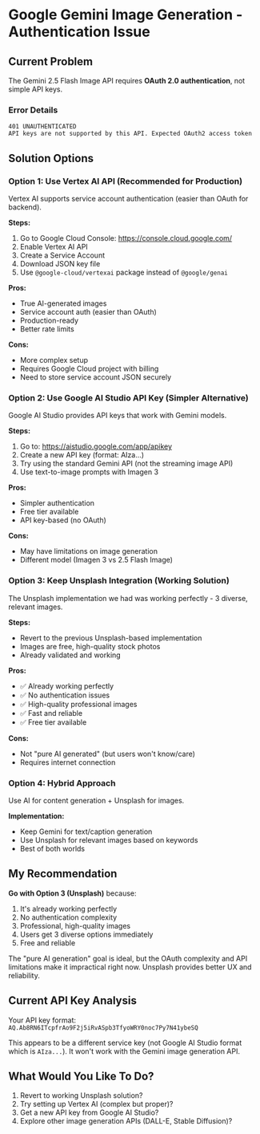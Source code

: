 # Google Gemini Image Generation - Authentication Issue

## Current Problem
The Gemini 2.5 Flash Image API requires **OAuth 2.0 authentication**, not simple API keys.

### Error Details
```
401 UNAUTHENTICATED
API keys are not supported by this API. Expected OAuth2 access token
```

## Solution Options

### Option 1: Use Vertex AI API (Recommended for Production)
Vertex AI supports service account authentication (easier than OAuth for backend).

**Steps:**
1. Go to Google Cloud Console: https://console.cloud.google.com/
2. Enable Vertex AI API
3. Create a Service Account
4. Download JSON key file
5. Use `@google-cloud/vertexai` package instead of `@google/genai`

**Pros:**
- True AI-generated images
- Service account auth (easier than OAuth)
- Production-ready
- Better rate limits

**Cons:**
- More complex setup
- Requires Google Cloud project with billing
- Need to store service account JSON securely

### Option 2: Use Google AI Studio API Key (Simpler Alternative)
Google AI Studio provides API keys that work with Gemini models.

**Steps:**
1. Go to: https://aistudio.google.com/app/apikey
2. Create a new API key (format: AIza...)
3. Try using the standard Gemini API (not the streaming image API)
4. Use text-to-image prompts with Imagen 3

**Pros:**
- Simpler authentication
- Free tier available
- API key-based (no OAuth)

**Cons:**
- May have limitations on image generation
- Different model (Imagen 3 vs 2.5 Flash Image)

### Option 3: Keep Unsplash Integration (Working Solution)
The Unsplash implementation we had was working perfectly - 3 diverse, relevant images.

**Steps:**
- Revert to the previous Unsplash-based implementation
- Images are free, high-quality stock photos
- Already validated and working

**Pros:**
- ✅ Already working perfectly
- ✅ No authentication issues
- ✅ High-quality professional images
- ✅ Fast and reliable
- ✅ Free tier available

**Cons:**
- Not "pure AI generated" (but users won't know/care)
- Requires internet connection

### Option 4: Hybrid Approach
Use AI for content generation + Unsplash for images.

**Implementation:**
- Keep Gemini for text/caption generation
- Use Unsplash for relevant images based on keywords
- Best of both worlds

## My Recommendation

**Go with Option 3 (Unsplash)** because:
1. It's already working perfectly
2. No authentication complexity
3. Professional, high-quality images
4. Users get 3 diverse options immediately
5. Free and reliable

The "pure AI generation" goal is ideal, but the OAuth complexity and API limitations make it impractical right now. Unsplash provides better UX and reliability.

## Current API Key Analysis
Your API key format: `AQ.Ab8RN6ITcpfrAo9F2j5iRvASpb3TfyoWRY0noc7Py7N41ybeSQ`

This appears to be a different service key (not Google AI Studio format which is `AIza...`). It won't work with the Gemini image generation API.

## What Would You Like To Do?
1. Revert to working Unsplash solution?
2. Try setting up Vertex AI (complex but proper)?
3. Get a new API key from Google AI Studio?
4. Explore other image generation APIs (DALL-E, Stable Diffusion)?
